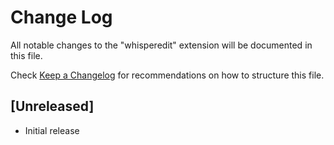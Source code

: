 # Change Log

All notable changes to the "whisperedit" extension will be documented in this file.

Check [Keep a Changelog](http://keepachangelog.com/) for recommendations on how to structure this file.

## [Unreleased]

- Initial release